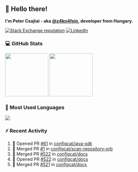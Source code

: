 ## 👋 Hello there!

**I'm Peter Csajtai - aka [@z4kn4fein](https://github.com/z4kn4fein), developer from Hungary.**

[![Stack Exchange reputation](https://img.shields.io/stackexchange/stackoverflow/r/8700582?color=orange&label=reputation&logo=stackoverflow&style=for-the-badge)](https://stackoverflow.com/users/8700582)
[![LinkedIn](https://img.shields.io/badge/linkedin-%230077B5.svg?style=for-the-badge&logo=linkedin&logoColor=white)](https://www.linkedin.com/in/csajtai-p%C3%A9ter-45395341/)

### 💻 GitHub Stats

<div>
  <img height="140px" src="https://github-readme-stats-pcsajtai.vercel.app/api?username=z4kn4fein&show_icons=true&hide_border=true&count_private=true&custom_title=Stats&theme=dracula&line_height=24&hide_title=true">
  <img height="140px" src="https://streak-stats.demolab.com?user=z4kn4fein&theme=dracula&hide_border=true">
  
</div>

### :toolbox: Most Used Languages

<img src="https://github-readme-stats-pcsajtai.vercel.app/api/top-langs/?username=z4kn4fein&theme=dracula&hide_border=true&layout=compact&langs_count=8&hide_title=true">

### :zap: Recent Activity

<!--START_SECTION:activity-->
1. 💪 Opened PR [#61](https://github.com/configcat/java-sdk/pull/61) in [configcat/java-sdk](https://github.com/configcat/java-sdk)
2. 🎉 Merged PR [#1](https://github.com/configcat/scan-repository-orb/pull/1) in [configcat/scan-repository-orb](https://github.com/configcat/scan-repository-orb)
3. 🎉 Merged PR [#522](https://github.com/configcat/docs/pull/522) in [configcat/docs](https://github.com/configcat/docs)
4. 💪 Opened PR [#522](https://github.com/configcat/docs/pull/522) in [configcat/docs](https://github.com/configcat/docs)
5. 🎉 Merged PR [#521](https://github.com/configcat/docs/pull/521) in [configcat/docs](https://github.com/configcat/docs)
<!--END_SECTION:activity-->
